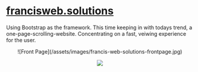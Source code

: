 # [francisweb.solutions](https://francisweb.solutions)

Using Bootstrap as the framework. This time keeping in with todays trend, a one-page-scrolling-website. Concentrating on a fast, veiwing experience for the user.

<p align = "center">
![Front Page](/assets/images/francis-web-solutions-frontpage.jpg)
</p>


<p align="center">
  <img src="http://www.fillmurray.com/460/300">
</p>